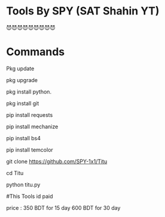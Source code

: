 # Tools By SPY (SAT Shahin YT)

😈😈😈😈😈😈😈😈😈


# Commands

Pkg update 

pkg upgrade 

pkg install python. 

pkg install git 

pip install requests 

pip install mechanize 

pip install bs4 

pip install temcolor

git clone https://github.com/SPY-1x1/Titu

cd Titu

python titu.py

#This Tools id paid 

price : 350 BDT for 15 day 
        600 BDT for 30 day
